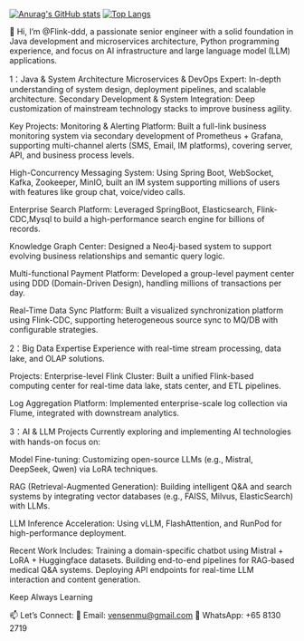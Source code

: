 [![Anurag's GitHub stats](https://github-readme-stats.vercel.app/api?username=Flink-ddd)](https://github.com/Flink-ddd/github-readme-stats)
[![Top Langs](https://github-readme-stats.vercel.app/api/top-langs/?username=Flink-ddd&&layout=compact&count_private=true&cache_seconds=60)](https://github.com/Flink-ddd&)


👋 Hi, I’m @Flink-ddd, a passionate senior engineer with a solid foundation in Java development and microservices architecture, Python programming experience, and focus on AI infrastructure and large language model (LLM) applications.

1：Java & System Architecture Microservices & DevOps Expert: In-depth understanding of system design, deployment pipelines, and scalable architecture. Secondary Development & System Integration: Deep customization of mainstream technology stacks to improve business agility.

Key Projects: Monitoring & Alerting Platform: Built a full-link business monitoring system via secondary development of Prometheus + Grafana, supporting multi-channel alerts (SMS, Email, IM platforms), covering server, API, and business process levels.

High-Concurrency Messaging System: Using Spring Boot, WebSocket, Kafka, Zookeeper, MinIO, built an IM system supporting millions of users with features like group chat, voice/video calls.

Enterprise Search Platform: Leveraged SpringBoot, Elasticsearch, Flink-CDC,Mysql to build a high-performance search engine for billions of records.

Knowledge Graph Center: Designed a Neo4j-based system to support evolving business relationships and semantic query logic.

Multi-functional Payment Platform: Developed a group-level payment center using DDD (Domain-Driven Design), handling millions of transactions per day.

Real-Time Data Sync Platform: Built a visualized synchronization platform using Flink-CDC, supporting heterogeneous source sync to MQ/DB with configurable strategies.

2：Big Data Expertise Experience with real-time stream processing, data lake, and OLAP solutions.

Projects: Enterprise-level Flink Cluster: Built a unified Flink-based computing center for real-time data lake, stats center, and ETL pipelines.

Log Aggregation Platform: Implemented enterprise-scale log collection via Flume, integrated with downstream analytics.

3：AI & LLM Projects Currently exploring and implementing AI technologies with hands-on focus on:

Model Fine-tuning: Customizing open-source LLMs (e.g., Mistral, DeepSeek, Qwen) via LoRA techniques.

RAG (Retrieval-Augmented Generation): Building intelligent Q&A and search systems by integrating vector databases (e.g., FAISS, Milvus, ElasticSearch) with LLMs.

LLM Inference Acceleration: Using vLLM, FlashAttention, and RunPod for high-performance deployment.

Recent Work Includes: Training a domain-specific chatbot using Mistral + LoRA + Huggingface datasets. Building end-to-end pipelines for RAG-based medical Q&A systems. Deploying API endpoints for real-time LLM interaction and content generation.

Keep Always Learning

📫 Let’s Connect: 📧 Email: vensenmu@gmail.com 📱 WhatsApp: +65 8130 2719
